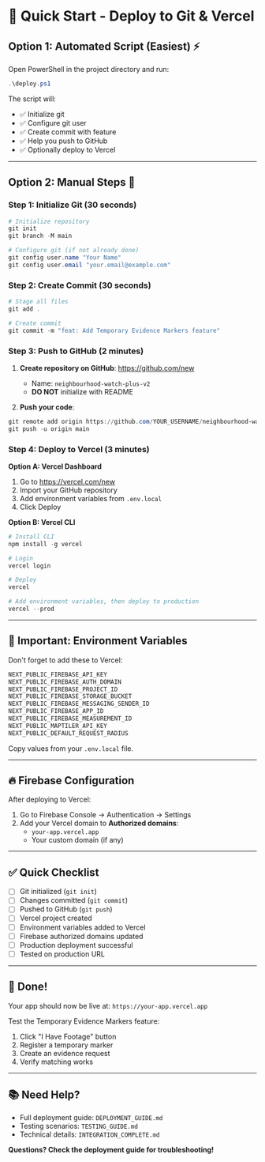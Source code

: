 # 🚀 Quick Start - Deploy to Git & Vercel

## Option 1: Automated Script (Easiest) ⚡

Open PowerShell in the project directory and run:

```powershell
.\deploy.ps1
```

The script will:
- ✅ Initialize git
- ✅ Configure git user
- ✅ Create commit with feature
- ✅ Help you push to GitHub
- ✅ Optionally deploy to Vercel

---

## Option 2: Manual Steps 📝

### Step 1: Initialize Git (30 seconds)

```powershell
# Initialize repository
git init
git branch -M main

# Configure git (if not already done)
git config user.name "Your Name"
git config user.email "your.email@example.com"
```

### Step 2: Create Commit (30 seconds)

```powershell
# Stage all files
git add .

# Create commit
git commit -m "feat: Add Temporary Evidence Markers feature"
```

### Step 3: Push to GitHub (2 minutes)

1. **Create repository on GitHub**: https://github.com/new
   - Name: `neighbourhood-watch-plus-v2`
   - **DO NOT** initialize with README

2. **Push your code**:
```powershell
git remote add origin https://github.com/YOUR_USERNAME/neighbourhood-watch-plus-v2.git
git push -u origin main
```

### Step 4: Deploy to Vercel (3 minutes)

**Option A: Vercel Dashboard**
1. Go to https://vercel.com/new
2. Import your GitHub repository
3. Add environment variables from `.env.local`
4. Click Deploy

**Option B: Vercel CLI**
```powershell
# Install CLI
npm install -g vercel

# Login
vercel login

# Deploy
vercel

# Add environment variables, then deploy to production
vercel --prod
```

---

## 🔐 Important: Environment Variables

Don't forget to add these to Vercel:

```bash
NEXT_PUBLIC_FIREBASE_API_KEY
NEXT_PUBLIC_FIREBASE_AUTH_DOMAIN
NEXT_PUBLIC_FIREBASE_PROJECT_ID
NEXT_PUBLIC_FIREBASE_STORAGE_BUCKET
NEXT_PUBLIC_FIREBASE_MESSAGING_SENDER_ID
NEXT_PUBLIC_FIREBASE_APP_ID
NEXT_PUBLIC_FIREBASE_MEASUREMENT_ID
NEXT_PUBLIC_MAPTILER_API_KEY
NEXT_PUBLIC_DEFAULT_REQUEST_RADIUS
```

Copy values from your `.env.local` file.

---

## 🔥 Firebase Configuration

After deploying to Vercel:

1. Go to Firebase Console → Authentication → Settings
2. Add your Vercel domain to **Authorized domains**:
   - `your-app.vercel.app`
   - Your custom domain (if any)

---

## ✅ Quick Checklist

- [ ] Git initialized (`git init`)
- [ ] Changes committed (`git commit`)
- [ ] Pushed to GitHub (`git push`)
- [ ] Vercel project created
- [ ] Environment variables added to Vercel
- [ ] Firebase authorized domains updated
- [ ] Production deployment successful
- [ ] Tested on production URL

---

## 🎉 Done!

Your app should now be live at: `https://your-app.vercel.app`

Test the Temporary Evidence Markers feature:
1. Click "I Have Footage" button
2. Register a temporary marker
3. Create an evidence request
4. Verify matching works

---

## 📚 Need Help?

- Full deployment guide: `DEPLOYMENT_GUIDE.md`
- Testing scenarios: `TESTING_GUIDE.md`
- Technical details: `INTEGRATION_COMPLETE.md`

**Questions? Check the deployment guide for troubleshooting!**
